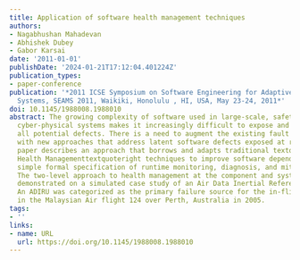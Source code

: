 ```yaml
---
title: Application of software health management techniques
authors:
- Nagabhushan Mahadevan
- Abhishek Dubey
- Gabor Karsai
date: '2011-01-01'
publishDate: '2024-01-21T17:12:04.401224Z'
publication_types:
- paper-conference
publication: '*2011 ICSE Symposium on Software Engineering for Adaptive and Self-Managing
  Systems, SEAMS 2011, Waikiki, Honolulu , HI, USA, May 23-24, 2011*'
doi: 10.1145/1988008.1988010
abstract: The growing complexity of software used in large-scale, safety critical
  cyber-physical systems makes it increasingly difficult to expose and hence correct
  all potential defects. There is a need to augment the existing fault tolerance methodologies
  with new approaches that address latent software defects exposed at runtime. This
  paper describes an approach that borrows and adapts traditional textquoteleftSystem
  Health Managementtextquoteright techniques to improve software dependability through
  simple formal specification of runtime monitoring, diagnosis, and mitigation strategies.
  The two-level approach to health management at the component and system level is
  demonstrated on a simulated case study of an Air Data Inertial Reference Unit (ADIRU).
  An ADIRU was categorized as the primary failure source for the in-flight upset caused
  in the Malaysian Air flight 124 over Perth, Australia in 2005.
tags:
- ''
links:
- name: URL
  url: https://doi.org/10.1145/1988008.1988010
---
```

